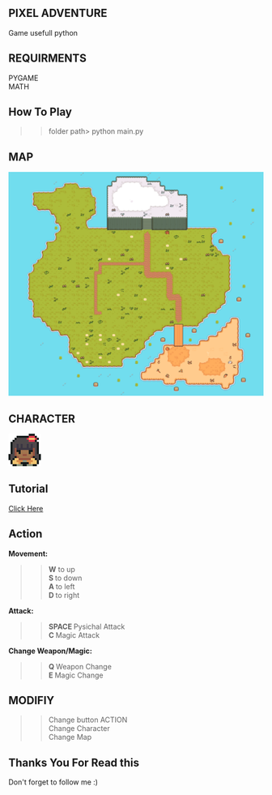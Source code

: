## PIXEL ADVENTURE
Game usefull python

## REQUIRMENTS
PYGAME<br>
MATH

## How To Play
>> folder path> python main.py

## MAP
![Alt text](https://github.com/JonathanZefanya/Game-Pixel-Adventure/blob/main/graphics/tilemap/ground.png)

## CHARACTER
![Alt text](https://github.com/JonathanZefanya/Game-Pixel-Adventure/blob/main/graphics/test/player.png)

## Tutorial
<a href="https://youtu.be/QU1pPzEGrqw?si=XCoSlQTVt32Od5Aa" target="blank__">Click Here</a>

## Action
<b> Movement: </b> <br>
>> <b>W</b> to up <br>
>> <b>S </b> to down <br>
>> <b> A </b> to left <br>
>> <b> D </b> to right <br>

<b> Attack: </b> <br>
>> <b> SPACE </b> Pysichal Attack <br>
>> <b> C </b> Magic Attack <br>

<b> Change Weapon/Magic: </b> <br>
>> <b> Q </b> Weapon Change <br>
>> <b> E </b> Magic Change <br>

## MODIFIY 
>> Change button ACTION <br>
>> Change Character <br>
>> Change Map <br>

## Thanks You For Read this
Don't forget to follow me :)